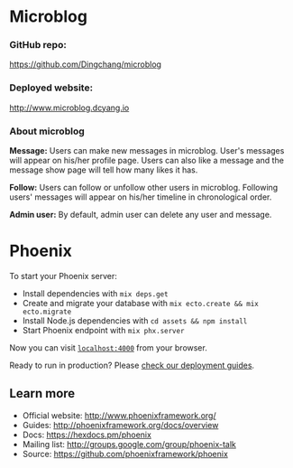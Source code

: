 # Microblog

### GitHub repo:
https://github.com/Dingchang/microblog

### Deployed website:
http://www.microblog.dcyang.io


### About microblog
**Message:** Users can make new messages in microblog. User's messages will
appear on his/her profile page. Users can also like a message and the message
show page will tell how many likes it has.

**Follow:**  Users can follow or unfollow other users in microblog. Following
users' messages will appear on his/her timeline in chronological order.

**Admin user:** By default, admin user can delete any user and message.

# Phoenix

To start your Phoenix server:

  * Install dependencies with `mix deps.get`
  * Create and migrate your database with `mix ecto.create && mix ecto.migrate`
  * Install Node.js dependencies with `cd assets && npm install`
  * Start Phoenix endpoint with `mix phx.server`

Now you can visit [`localhost:4000`](http://localhost:4000) from your browser.

Ready to run in production? Please [check our deployment guides](http://www.phoenixframework.org/docs/deployment).

## Learn more

  * Official website: http://www.phoenixframework.org/
  * Guides: http://phoenixframework.org/docs/overview
  * Docs: https://hexdocs.pm/phoenix
  * Mailing list: http://groups.google.com/group/phoenix-talk
  * Source: https://github.com/phoenixframework/phoenix
